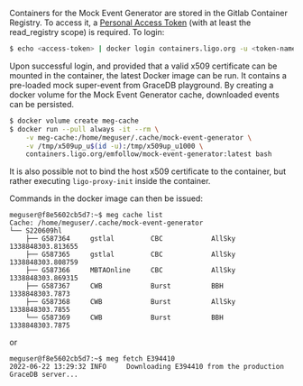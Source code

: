 Containers for the Mock Event Generator are stored in the Gitlab Container Registry. To access it, a [Personal Access Token](https://docs.gitlab.com/ee/user/profile/personal_access_tokens.html) (with at least the read_registry scope) is required. To login:

```bash
$ echo <access-token> | docker login containers.ligo.org -u <token-name> --password-stdin
```

Upon successful login, and provided that a valid x509 certificate can be mounted in the container, the latest Docker image can be run. It contains a pre-loaded mock super-event from GraceDB playground. By creating a docker volume for the Mock Event Generator cache, downloaded events can be persisted.
```bash
$ docker volume create meg-cache
$ docker run --pull always -it --rm \
    -v meg-cache:/home/meguser/.cache/mock-event-generator \
    -v /tmp/x509up_u$(id -u):/tmp/x509up_u1000 \
    containers.ligo.org/emfollow/mock-event-generator:latest bash
```

It is also possible not to bind the host x509 certificate to the container, but rather executing `ligo-proxy-init` inside the container.

Commands in the docker image can then be issued:
```
meguser@f8e5602cb5d7:~$ meg cache list
Cache: /home/meguser/.cache/mock-event-generator
└── S220609hl
    ├── G587364     gstlal         CBC            AllSky         1338848303.813655
    ├── G587365     gstlal         CBC            AllSky         1338848303.808759
    ├── G587366     MBTAOnline     CBC            AllSky         1338848303.869315
    ├── G587367     CWB            Burst          BBH            1338848303.7873
    ├── G587368     CWB            Burst          AllSky         1338848303.7855
    └── G587369     CWB            Burst          BBH            1338848303.7875
```
or
```
meguser@f8e5602cb5d7:~$ meg fetch E394410
2022-06-22 13:29:32 INFO     Downloading E394410 from the production GraceDB server...
```
